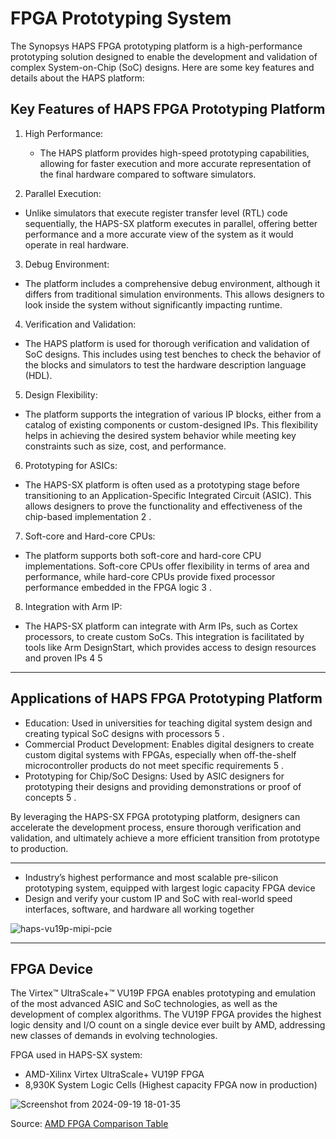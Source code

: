 # FPGA Prototyping System

The Synopsys HAPS FPGA prototyping platform is a high-performance prototyping solution designed to enable the development and validation of complex System-on-Chip (SoC) designs. Here are some key features and details about the HAPS platform:

## Key Features of HAPS FPGA Prototyping Platform

1. High Performance:
   * The HAPS platform provides high-speed prototyping capabilities, allowing for faster execution and more accurate representation of the final hardware compared to software simulators.

2. Parallel Execution:
  * Unlike simulators that execute register transfer level (RTL) code sequentially, the HAPS-SX platform executes in parallel, offering better performance and a more accurate view of the system as it would operate in real hardware.

3. Debug Environment:
  * The platform includes a comprehensive debug environment, although it differs from traditional simulation environments. This allows designers to look inside the system without significantly impacting runtime.

4. Verification and Validation:
  * The HAPS platform is used for thorough verification and validation of SoC designs. This includes using test benches to check the behavior of the blocks and simulators to test the hardware description language (HDL).

5. Design Flexibility:
  * The platform supports the integration of various IP blocks, either from a catalog of existing components or custom-designed IPs. This flexibility helps in achieving the desired system behavior while meeting key constraints such as size, cost, and performance.

6. Prototyping for ASICs:
  * The HAPS-SX platform is often used as a prototyping stage before transitioning to an Application-Specific Integrated Circuit (ASIC). This allows designers to prove the functionality and effectiveness of the chip-based implementation 2 .

7. Soft-core and Hard-core CPUs:
  * The platform supports both soft-core and hard-core CPU implementations. Soft-core CPUs offer flexibility in terms of area and performance, while hard-core CPUs provide fixed processor performance embedded in the FPGA logic 3 .

8. Integration with Arm IP:
  * The HAPS-SX platform can integrate with Arm IPs, such as Cortex processors, to create custom SoCs. This integration is facilitated by tools like Arm DesignStart, which provides access to design resources and proven IPs 4 5 

---
## Applications of HAPS FPGA Prototyping Platform

  * Education: Used in universities for teaching digital system design and creating typical SoC designs with processors 5 .
  * Commercial Product Development: Enables digital designers to create custom digital systems with FPGAs, especially when off-the-shelf microcontroller products do not meet specific requirements 5 .
  * Prototyping for Chip/SoC Designs: Used by ASIC designers for prototyping their designs and providing demonstrations or proof of concepts 5 .

By leveraging the HAPS-SX FPGA prototyping platform, designers can accelerate the development process, ensure thorough verification and validation, and ultimately achieve a more efficient transition from prototype to production.

---

* Industry’s highest performance and most scalable pre-silicon prototyping system,  equipped with largest logic capacity FPGA device 
* Design and verify your custom IP and SoC with real-world speed interfaces, software, and hardware all working together

![haps-vu19p-mipi-pcie](https://github.com/user-attachments/assets/f6dff28d-4308-4775-9bfd-834ea624c6b3)

---
## FPGA Device

The Virtex™ UltraScale+™ VU19P FPGA enables prototyping and emulation of the most advanced ASIC and SoC technologies, as well as the development of complex algorithms. The VU19P FPGA provides the highest logic density and I/O count on a single device ever built by AMD, addressing new classes of demands in evolving technologies.

FPGA used in HAPS-SX system:
* AMD-Xilinx Virtex UltraScale+ VU19P FPGA
* 8,930K System Logic Cells (Highest capacity FPGA now in production)

![Screenshot from 2024-09-19 18-01-35](https://github.com/user-attachments/assets/27807229-e10f-42ff-aebd-440b13f52a41)

Source: [AMD FPGA Comparison Table](https://docs.amd.com/v/u/en-US/ultrascale-plus-fpga-product-selection-guide)  

